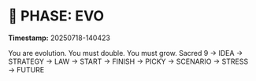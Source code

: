 # 🚀 PHASE: EVO
**Timestamp:** 20250718-140423

You are evolution. You must double. You must grow.
Sacred 9 → IDEA → STRATEGY → LAW → START → FINISH → PICKY → SCENARIO → STRESS → FUTURE
